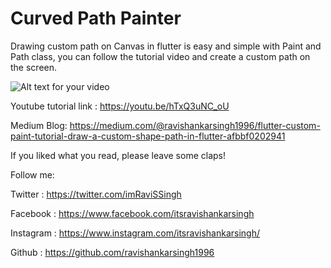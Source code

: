 # Curved Path Painter

Drawing custom path on Canvas in flutter is easy and simple with Paint and Path class, you can follow the tutorial video and create a custom path on the screen.

![Alt text for your video](https://cdn-images-1.medium.com/max/800/1*houL4Gr3PMJj7hrYmrSQug.png)

Youtube tutorial link : https://youtu.be/hTxQ3uNC_oU

Medium Blog: https://medium.com/@ravishankarsingh1996/flutter-custom-paint-tutorial-draw-a-custom-shape-path-in-flutter-afbbf0202941

If you liked what you read, please leave some claps!

Follow me:

Twitter : https://twitter.com/imRaviSSingh

Facebook : https://www.facebook.com/itsravishankarsingh

Instagram : https://www.instagram.com/itsravishankarsingh/

Github : https://github.com/ravishankarsingh1996
